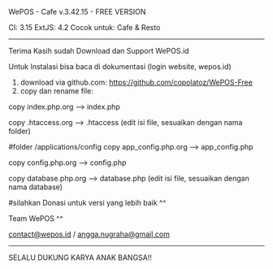 WePOS - Cafe v.3.42.15 - FREE VERSION

CI: 3.15
ExtJS: 4.2
Cocok untuk: Cafe & Resto

----------------------------------------------------------------------
Terima Kasih sudah Download dan Support WePOS.id

Untuk Instalasi bisa baca di dokumentasi (login website, wepos.id)

1. download via github.com: https://github.com/copolatoz/WePOS-Free
2. copy dan rename file:

copy index.php.org --> index.php

copy .htaccess.org --> .htaccess (edit isi file, sesuaikan dengan nama folder)

#folder /applications/config
copy app_config.php.org --> app_config.php

copy config.php.org --> config.php

copy database.php.org --> database.php (edit isi file, sesuaikan dengan nama database)




#silahkan Donasi untuk versi yang lebih baik ^^


Team WePOS ^^

contact@wepos.id / angga.nugraha@gmail.com

----------------------------------------------------------------------
SELALU DUKUNG KARYA ANAK BANGSA!!




